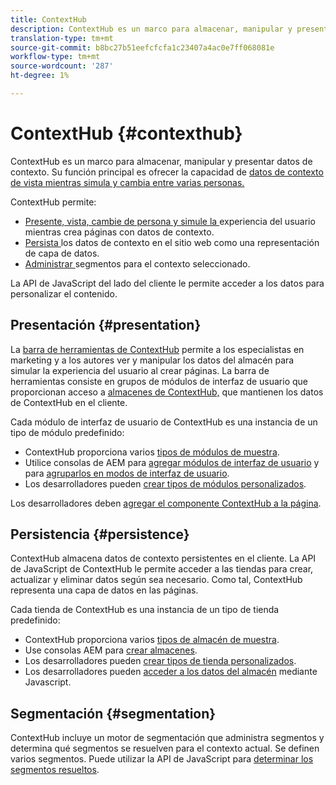 ```yaml
---
title: ContextHub
description: ContextHub es un marco para almacenar, manipular y presentar datos de contexto
translation-type: tm+mt
source-git-commit: b8bc27b51eefcfcfa1c23407a4ac0e7ff068081e
workflow-type: tm+mt
source-wordcount: '287'
ht-degree: 1%

---
```



# ContextHub {#contexthub}

ContextHub es un marco para almacenar, manipular y presentar datos de contexto. Su función principal es ofrecer la capacidad de [datos de contexto de vista mientras simula y cambia entre varias personas.](/help/sites-cloud/authoring/personalization/contexthub.md)

ContextHub permite:

* [Presente, vista, cambie de persona y simule la ](#presentation) experiencia del usuario mientras crea páginas con datos de contexto.
* [Persista ](#persistence) los datos de contexto en el sitio web como una representación de capa de datos.
* [Administrar ](#segmentation) segmentos para el contexto seleccionado.

La API de JavaScript del lado del cliente le permite acceder a los datos para personalizar el contenido.

## Presentación {#presentation}

La [barra de herramientas de ContextHub](/help/sites-cloud/authoring/personalization/contexthub.md) permite a los especialistas en marketing y a los autores ver y manipular los datos del almacén para simular la experiencia del usuario al crear páginas. La barra de herramientas consiste en grupos de módulos de interfaz de usuario que proporcionan acceso a [almacenes de ContextHub,](#persistence) que mantienen los datos de ContextHub en el cliente.

Cada módulo de interfaz de usuario de ContextHub es una instancia de un tipo de módulo predefinido:

* ContextHub proporciona varios [tipos de módulos de muestra](sample-modules.md).
* Utilice consolas de AEM para [agregar módulos de interfaz de usuario](configuring-contexthub.md#adding-a-ui-module) y para [agruparlos en modos de interfaz de usuario](configuring-contexthub.md#adding-a-ui-mode).
* Los desarrolladores pueden [crear tipos de módulos personalizados](extending-contexthub.md#creating-contexthub-ui-module-types).

Los desarrolladores deben [agregar el componente ContextHub a la página](configuring-contexthub.md).

## Persistencia {#persistence}

ContextHub almacena datos de contexto persistentes en el cliente. La API de JavaScript de ContextHub le permite acceder a las tiendas para crear, actualizar y eliminar datos según sea necesario. Como tal, ContextHub representa una capa de datos en las páginas.

Cada tienda de ContextHub es una instancia de un tipo de tienda predefinido:

* ContextHub proporciona varios [tipos de almacén de muestra](sample-stores.md).
* Use consolas AEM para [crear almacenes](configuring-contexthub.md#creating-a-contexthub-store).
* Los desarrolladores pueden [crear tipos de tienda personalizados](extending-contexthub.md#creating-custom-store-candidates).
* Los desarrolladores pueden [acceder a los datos del almacén](adding-contexthub.md#interacting-with-contexthub-stores) mediante Javascript.

## Segmentación {#segmentation}

ContextHub incluye un motor de segmentación que administra segmentos y determina qué segmentos se resuelven para el contexto actual. Se definen varios segmentos. Puede utilizar la API de JavaScript para [determinar los segmentos resueltos](adding-contexthub.md#determining-resolved-contexthub-segments).
